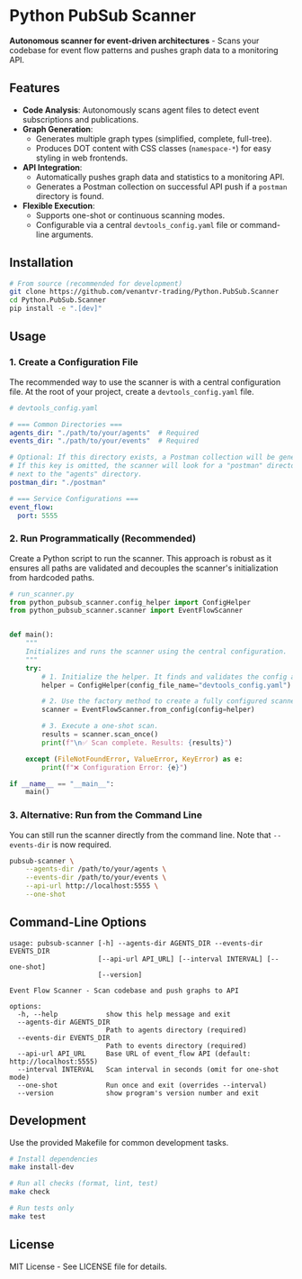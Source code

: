 # Python PubSub Scanner

**Autonomous scanner for event-driven architectures** - Scans your codebase for event flow patterns and pushes graph data to a monitoring API.

## Features

- **Code Analysis**: Autonomously scans agent files to detect event subscriptions and publications.
- **Graph Generation**:
    - Generates multiple graph types (simplified, complete, full-tree).
    - Produces DOT content with CSS classes (`namespace-*`) for easy styling in web frontends.
- **API Integration**:
    - Automatically pushes graph data and statistics to a monitoring API.
    - Generates a Postman collection on successful API push if a `postman` directory is found.
- **Flexible Execution**:
    - Supports one-shot or continuous scanning modes.
    - Configurable via a central `devtools_config.yaml` file or command-line arguments.

## Installation

```bash
# From source (recommended for development)
git clone https://github.com/venantvr-trading/Python.PubSub.Scanner
cd Python.PubSub.Scanner
pip install -e ".[dev]"
```

## Usage

### 1. Create a Configuration File

The recommended way to use the scanner is with a central configuration file. At the root of your project, create a `devtools_config.yaml` file.

```yaml
# devtools_config.yaml

# === Common Directories ===
agents_dir: "./path/to/your/agents"  # Required
events_dir: "./path/to/your/events"  # Required

# Optional: If this directory exists, a Postman collection will be generated here.
# If this key is omitted, the scanner will look for a "postman" directory
# next to the "agents" directory.
postman_dir: "./postman"

# === Service Configurations ===
event_flow:
  port: 5555
```

### 2. Run Programmatically (Recommended)

Create a Python script to run the scanner. This approach is robust as it ensures all paths are validated and decouples the scanner's initialization from hardcoded paths.

```python
# run_scanner.py
from python_pubsub_scanner.config_helper import ConfigHelper
from python_pubsub_scanner.scanner import EventFlowScanner


def main():
    """
    Initializes and runs the scanner using the central configuration.
    """
    try:
        # 1. Initialize the helper. It finds and validates the config automatically.
        helper = ConfigHelper(config_file_name="devtools_config.yaml")

        # 2. Use the factory method to create a fully configured scanner.
        scanner = EventFlowScanner.from_config(config=helper)

        # 3. Execute a one-shot scan.
        results = scanner.scan_once()
        print(f"\n✅ Scan complete. Results: {results}")

    except (FileNotFoundError, ValueError, KeyError) as e:
        print(f"❌ Configuration Error: {e}")

if __name__ == "__main__":
    main()
```

### 3. Alternative: Run from the Command Line

You can still run the scanner directly from the command line. Note that `--events-dir` is now required.

```bash
pubsub-scanner \
    --agents-dir /path/to/your/agents \
    --events-dir /path/to/your/events \
    --api-url http://localhost:5555 \
    --one-shot
```

## Command-Line Options

```
usage: pubsub-scanner [-h] --agents-dir AGENTS_DIR --events-dir EVENTS_DIR
                      [--api-url API_URL] [--interval INTERVAL] [--one-shot]
                      [--version]

Event Flow Scanner - Scan codebase and push graphs to API

options:
  -h, --help            show this help message and exit
  --agents-dir AGENTS_DIR
                        Path to agents directory (required)
  --events-dir EVENTS_DIR
                        Path to events directory (required)
  --api-url API_URL     Base URL of event_flow API (default: http://localhost:5555)
  --interval INTERVAL   Scan interval in seconds (omit for one-shot mode)
  --one-shot            Run once and exit (overrides --interval)
  --version             show program's version number and exit
```

## Development

Use the provided Makefile for common development tasks.

```bash
# Install dependencies
make install-dev

# Run all checks (format, lint, test)
make check

# Run tests only
make test
```

## License

MIT License - See LICENSE file for details.
